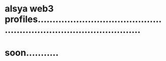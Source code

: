 # alsya web3 profiles........................................................................................
# soon...........
